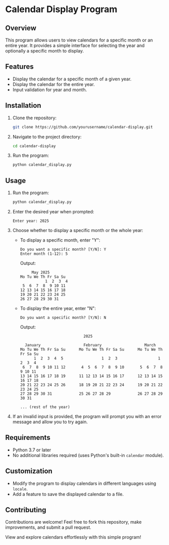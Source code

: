# Calendar Display Program

## Overview

This program allows users to view calendars for a specific month or an entire year. It provides a simple interface for selecting the year and optionally a specific month to display.

## Features

- Display the calendar for a specific month of a given year.
- Display the calendar for the entire year.
- Input validation for year and month.

## Installation

1. Clone the repository:
   ```bash
   git clone https://github.com/yourusername/calendar-display.git
   ```
2. Navigate to the project directory:
   ```bash
   cd calendar-display
   ```
3. Run the program:
   ```bash
   python calendar_display.py
   ```

## Usage

1. Run the program:
   ```bash
   python calendar_display.py
   ```

2. Enter the desired year when prompted:
   ```
   Enter year: 2025
   ```

3. Choose whether to display a specific month or the whole year:
   - To display a specific month, enter "Y":
     ```
     Do you want a specific month? [Y/N]: Y
     Enter month (1-12): 5
     ```
     Output:
     ```
          May 2025
     Mo Tu We Th Fr Sa Su
                1  2  3  4
      5  6  7  8  9 10 11
     12 13 14 15 16 17 18
     19 20 21 22 23 24 25
     26 27 28 29 30 31
     ```
   - To display the entire year, enter "N":
     ```
     Do you want a specific month? [Y/N]: N
     ```
     Output:
     ```
                                 2025

       January                   February                   March
     Mo Tu We Th Fr Sa Su      Mo Tu We Th Fr Sa Su      Mo Tu We Th Fr Sa Su
           1  2  3  4  5                 1  2  3                  1  2  3  4
      6  7  8  9 10 11 12       4  5  6  7  8  9 10       5  6  7  8  9 10 11
     13 14 15 16 17 18 19      11 12 13 14 15 16 17      12 13 14 15 16 17 18
     20 21 22 23 24 25 26      18 19 20 21 22 23 24      19 20 21 22 23 24 25
     27 28 29 30 31            25 26 27 28 29            26 27 28 29 30 31

     ... (rest of the year)
     ```

4. If an invalid input is provided, the program will prompt you with an error message and allow you to try again.

## Requirements

- Python 3.7 or later
- No additional libraries required (uses Python's built-in `calendar` module).

## Customization

- Modify the program to display calendars in different languages using `locale`.
- Add a feature to save the displayed calendar to a file.

## Contributing

Contributions are welcome! Feel free to fork this repository, make improvements, and submit a pull request.



View and explore calendars effortlessly with this simple program!
